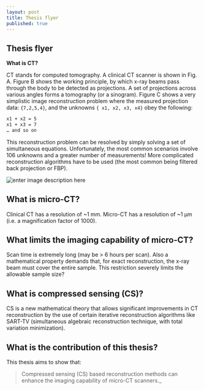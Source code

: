 ```yaml
---
layout: post
title: Thesis flyer
published: true
---
```


## Thesis flyer

**What is CT?**

CT stands for computed tomography. A clinical CT scanner is shown in Fig. A. Figure B shows the working principle, by which x-ray beams pass through the body to be detected as projections. A set of projections across various angles forms a tomography (or a sinogram). Figure C shows a very simplistic image reconstruction problem where the measured projection data: `{7,2,5,4}`, and the unknowns `{ x1, x2, x3, x4}` obey the following:

```sh
x1 + x2 = 5
x1 + x3 = 7
… and so on
```

This reconstruction problem can be resolved by simply solving a set of simultaneous equations. Unfortunately, the most common scenarios involve 106 unknowns and a greater number of measurements! More complicated reconstruction algorithms have to be used (the most common being filtered back projection or FBP).

![enter image description here](https://github.com/ksens/ksens.github.io/blob/master/img/reconExpln1-1024x624.jpg?raw=true)

## What is micro-CT?

Clinical CT has a resolution of ~1 mm. Micro-CT has a resolution of ~1 µm (i.e. a magnification factor of 1000).

## What limits the imaging capability of micro-CT?

Scan time is extremely long (may be > 6 hours per scan). Also a mathematical property demands that, for exact reconstruction, the x-ray beam must cover the entire sample. This restriction severely limits the allowable sample size?

## What is compressed sensing (CS)?

CS is a new mathematical theory that allows significant improvements in CT reconstruction by the use of certain iterative reconstruction algorithms like SART-TV (simultaneous algebraic reconstruction technique, with total variation minimization).

## What is the contribution of this thesis?

This thesis aims to show that:

> Compressed sensing (CS) based reconstruction methods can enhance the imaging capability of micro-CT scanners._
